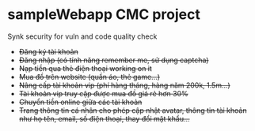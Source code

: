 # sampleWebapp CMC project 
Synk security for vuln and code quality check
- ~~Đăng ký tài khoản~~
- ~~Đăng nhập (có tính năng remember me, sử dụng captcha)~~
- ~~Nạp tiền qua thẻ điện thoại working on it~~
- ~~Mua đồ trên website (quần áo, thẻ game...)~~
- ~~Nâng cấp tài khoản vip (phí hàng tháng, hàng năm 200k, 1.5m...)~~
- ~~Tài khoản vip truy cập được mua đồ giá rẻ hơn 30%~~
- ~~Chuyển tiền online giữa các tài khoản~~
- ~~Trang thông tin cá nhân cho phép cập nhật avatar, thông tin tài khoản như họ tên, email, số điện thoại, thay đổi mật khẩu...~~ 

